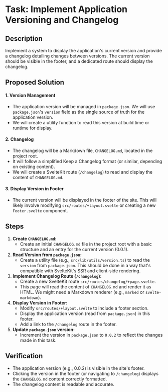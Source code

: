 # Task: Implement Application Versioning and Changelog

## Description
Implement a system to display the application's current version and provide a changelog detailing changes between versions. The current version should be visible in the footer, and a dedicated route should display the changelog.

## Proposed Solution

#### 1. Version Management
*   The application version will be managed in `package.json`. We will use `package.json`'s `version` field as the single source of truth for the application version.
*   We will create a utility function to read this version at build time or runtime for display.

#### 2. Changelog
*   The changelog will be a Markdown file, `CHANGELOG.md`, located in the project root.
*   It will follow a simplified Keep a Changelog format (or similar, depending on existing content).
*   We will create a SvelteKit route (`/changelog`) to read and display the content of `CHANGELOG.md`.

#### 3. Display Version in Footer
*   The current version will be displayed in the footer of the site. This will likely involve modifying `src/routes/+layout.svelte` or creating a new `Footer.svelte` component.

## Steps

1.  **Create `CHANGELOG.md`:**
    *   Create an initial `CHANGELOG.md` file in the project root with a basic structure and an entry for the current version (0.0.1).
2.  **Read Version from `package.json`:**
    *   Create a utility file (e.g., `src/lib/utils/version.ts`) to read the `version` from `package.json`. This should be done in a way that's compatible with SvelteKit's SSR and client-side rendering.
3.  **Implement Changelog Route (`/changelog`):**
    *   Create a new SvelteKit route `src/routes/changelog/+page.svelte`.
    *   This page will read the content of `CHANGELOG.md` and render it as HTML. We might need a Markdown renderer (e.g., `marked` or `svelte-markdown`).
4.  **Display Version in Footer:**
    *   Modify `src/routes/+layout.svelte` to include a footer section.
    *   Display the application version (read from `package.json`) in this footer.
    *   Add a link to the `/changelog` route in the footer.
5.  **Update `package.json` version:**
    *   Increment the version in `package.json` to `0.0.2` to reflect the changes made in this task.

## Verification

*   The application version (e.g., 0.0.2) is visible in the site's footer.
*   Clicking the version in the footer (or navigating to `/changelog`) displays the `CHANGELOG.md` content correctly formatted.
*   The changelog content is readable and accurate.
